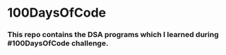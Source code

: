 # 100DaysOfCode
### This repo contains the DSA programs which I learned during #100DaysOfCode challenge.
